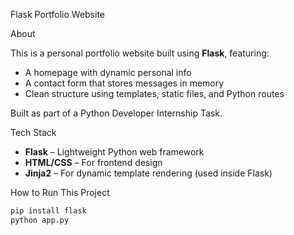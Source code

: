  Flask Portfolio Website

 About

This is a personal portfolio website built using **Flask**, featuring:
- A homepage with dynamic personal info
- A contact form that stores messages in memory
- Clean structure using templates, static files, and Python routes

Built as part of a Python Developer Internship Task.



 Tech Stack

- **Flask** – Lightweight Python web framework
- **HTML/CSS** – For frontend design
- **Jinja2** – For dynamic template rendering (used inside Flask)



 How to Run This Project

```bash
pip install flask
python app.py
